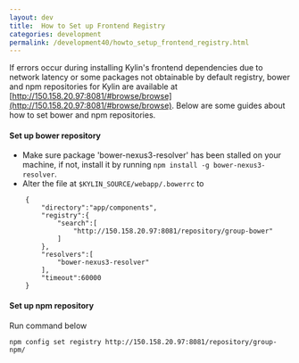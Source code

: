 ```yaml
---
layout: dev
title:  How to Set up Frontend Registry
categories: development
permalink: /development40/howto_setup_frontend_registry.html
---
```


If errors occur during installing Kylin's frontend dependencies due to network latency or some packages not obtainable by default registry, bower and npm repositories for Kylin are available at [http://150.158.20.97:8081/#browse/browse](http://150.158.20.97:8081/#browse/browse). Below are some guides about how to set bower and npm repositories.

#### Set up bower repository
- Make sure package 'bower-nexus3-resolver' has been stalled on your machine, if not, install it by running `npm install -g bower-nexus3-resolver`.
- Alter the file at `$KYLIN_SOURCE/webapp/.bowerrc` to
    
```
    {
        "directory":"app/components",
        "registry":{
            "search":[
                "http://150.158.20.97:8081/repository/group-bower"
            ]
        },
        "resolvers":[
            "bower-nexus3-resolver"
        ],
        "timeout":60000
    }
```

#### Set up npm repository
Run command below

```
npm config set registry http://150.158.20.97:8081/repository/group-npm/
```